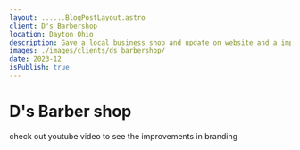 ```yaml
---
layout: ......BlogPostLayout.astro
client: D's Barbershop
location: Dayton Ohio
description: Gave a local business shop and update on website and a improved branding
images: ./images/clients/ds_barbershop/
date: 2023-12
isPublish: true
---
```


# D's Barber shop

check out youtube video to see the improvements in branding
